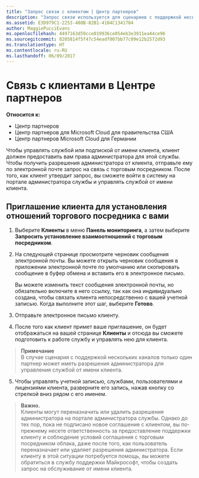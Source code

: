 ```yaml
---
title: "Запрос связи с клиентом | Центр партнеров"
description: "Запрос связи используется для сценариев с поддержкой нескольких партнеров и нескольких каналов. Он также используется, если клиент удаляет делегированные права администратора и вам нужно восстановить их для подготовки или поддержки клиента."
ms.assetid: E3D979C1-2253-408B-82B1-4104C1341704
author: MaggiePucciEvans
ms.openlocfilehash: 4497163d59cce019936ce054eb3e3911ea44ce96
ms.sourcegitcommit: 8205814f5f47c54eadf007bb77c09e12b2572d93
ms.translationtype: HT
ms.contentlocale: ru-RU
ms.lasthandoff: 06/09/2017
---
```

# <a name="connect-with-customers-in-partner-center"></a>Связь с клиентами в Центре партнеров

**Относится к:**

-  Центр партнеров
-  Центр партнеров для Microsoft Cloud для правительства США
-  Центр партнеров Microsoft Cloud для Германии

Чтобы управлять службой или подпиской от имени клиента, клиент должен предоставить вам права администратора для этой службы. Чтобы получить разрешения администратора от клиента, отправьте ему по электронной почте запрос на связь с торговым посредником. После того, как клиент утвердит запрос, вы сможете войти в систему на портале администратора службы и управлять службой от имени клиента. 

## <a name="invite-a-customer-to-establish-a-reseller-relationship-with-you"></a>Приглашение клиента для установления отношений торгового посредника с вами

1.  Выберите **Клиенты** в меню **Панель мониторинга**, а затем выберите **Запросить установление взаимоотношений с торговым посредником**.

2.  На следующей странице просмотрите черновик сообщения электронной почты. Вы можете открыть черновик сообщения в приложении электронной почте по умолчанию или скопировать сообщение в буфер обмена и вставить его в электронное письмо. 

    Вы можете изменить текст сообщения электронной почты, но обязательно включите в него ссылку, так как она индивидуально создана, чтобы связать клиента непосредственно с вашей учетной записью. Когда выполните этот шаг, выберите **Готово**.

3.  Отправьте электронное письмо клиенту.

4.  После того как клиент примет ваше приглашение, он будет отображаться на вашей странице **Клиенты** и отсюда вы сможете подготовить к работе службу и управлять нею для клиента.

 >**Примечание**<br>
    В случае сценария с поддержкой нескольких каналов только один партнер может иметь разрешения администратора для управления службой от имени клиента. 

5.  Чтобы управлять учетной записью, службами, пользователями и лицензиями клиента, разверните его запись, нажав кнопку со стрелкой вниз рядом с его именем.


>**Важно.**<br>
Клиенты могут переназначить или удалить разрешения администратора на портале администратора службы. Однако до тех пор, пока не подписано новое соглашение с клиентом, вы по-прежнему несете ответственность за предоставление поддержки клиенту и соблюдение условий соглашения с торговым посредником облака, даже после того, как пользователь переназначает или удаляет разрешения администратора. Если клиенту в этой ситуации потребуется помощь, вы можете обратиться в службу поддержки Майкрософт, чтобы создать запрос на обслуживание от имени клиента.





 

 



